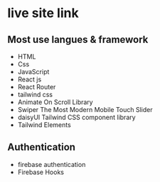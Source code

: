 # live site link 

## Most use langues & framework

* HTML
* Css
* JavaScript
* React js
* React Router 
* tailwind css
* Animate On Scroll Library
* Swiper The Most Modern Mobile Touch Slider
* daisyUI Tailwind CSS component library
*  Tailwind Elements
 ## Authentication
 * firebase authentication
 * Firebase Hooks

